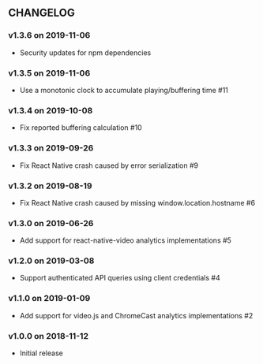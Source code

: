 ## CHANGELOG

### v1.3.6 on 2019-11-06

* Security updates for npm dependencies

### v1.3.5 on 2019-11-06

* Use a monotonic clock to accumulate playing/buffering time #11

### v1.3.4 on 2019-10-08

* Fix reported buffering calculation #10

### v1.3.3 on 2019-09-26

* Fix React Native crash caused by error serialization #9

### v1.3.2 on 2019-08-19

* Fix React Native crash caused by missing window.location.hostname #6

### v1.3.0 on 2019-06-26

* Add support for react-native-video analytics implementations #5

### v1.2.0 on 2019-03-08

* Support authenticated API queries using client credentials #4

### v1.1.0 on 2019-01-09

* Add support for video.js and ChromeCast analytics implementations #2

### v1.0.0 on 2018-11-12

* Initial release
